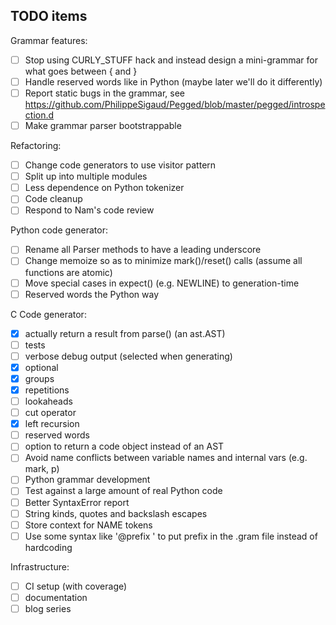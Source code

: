 TODO items
----------

Grammar features:

- [ ] Stop using CURLY_STUFF hack and instead design a mini-grammar for what goes between { and }
- [ ] Handle reserved words like in Python (maybe later we'll do it differently)
- [ ] Report static bugs in the grammar,
      see https://github.com/PhilippeSigaud/Pegged/blob/master/pegged/introspection.d
- [ ] Make grammar parser bootstrappable

Refactoring:

- [ ] Change code generators to use visitor pattern
- [ ] Split up into multiple modules
- [ ] Less dependence on Python tokenizer
- [ ] Code cleanup
- [ ] Respond to Nam's code review

Python code generator:

- [ ] Rename all Parser methods to have a leading underscore
- [ ] Change memoize so as to minimize mark()/reset() calls (assume all functions are atomic)
- [ ] Move special cases in expect() (e.g. NEWLINE) to generation-time
- [ ] Reserved words the Python way

C Code generator:

- [x] actually return a result from parse() (an ast.AST)
- [ ] tests
- [ ] verbose debug output (selected when generating)
- [x] optional
- [x] groups
- [x] repetitions
- [ ] lookaheads
- [ ] cut operator
- [x] left recursion
- [ ] reserved words
- [ ] option to return a code object instead of an AST
- [ ] Avoid name conflicts between variable names and internal vars (e.g. mark, p)
- [ ] Python grammar development
- [ ] Test against a large amount of real Python code
- [ ] Better SyntaxError report
- [ ] String kinds, quotes and backslash escapes
- [ ] Store context for NAME tokens
- [ ] Use some syntax like '@prefix <string>' to put prefix in the .gram file instead of hardcoding

Infrastructure:

- [ ] CI setup (with coverage)
- [ ] documentation
- [ ] blog series
